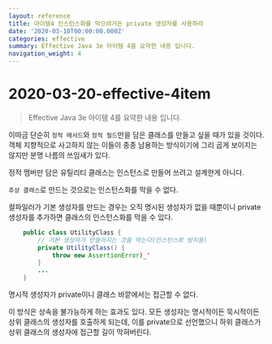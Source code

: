 ```yaml
---
layout: reference
title: 아이템4 인스턴스화를 막으려거든 private 생성자를 사용하라
date: '2020-03-10T00:00:00.000Z'
categories: effective
summary: Effective Java 3e 아이템 4을 요약한 내용 입니다.
navigation_weight: 4
---
```


# 2020-03-20-effective-4item

> Effective Java 3e 아이템 4를 요약한 내용 입니다.

이따금 단순히 `정적 메서드`와 `정적 필드`만을 담은 클래스를 만들고 싶을 때가 있을 것이다. 객체 지향적으로 사고하지 않는 이들이 종종 남용하는 방식이기에 그리 곱게 보이지는 않지만 분명 나름의 쓰임새가 있다.

정적 멤버만 담은 유틸리티 클래스는 인스턴스로 만들어 쓰려고 설계한게 아니다.

`추상 클래스`로 만드는 것으로는 인스턴스화를 막을 수 없다.

컬파일러가 기본 생성자를 만드는 경우는 오직 명시된 생성자가 없을 때뿐이니 private 생성자를 추가하면 클래스의 인스턴스화를 막을 수 있다.

```java
    public class UtilityClass {
        // 기본 생성자가 만들어지는 것을 막는다(인스턴스화 방지용)
        private UtilityClass() {
            throw new AssertionError)_'
        }
        ... 
    }
```

명시적 생성자가 private이니 클래스 바깥에서는 접근할 수 없다.

이 방식은 상속을 불가능하게 하는 효과도 있다. 모든 생성자는 명시적이든 묵시적이든 상위 클래스의 생성자를 호출하게 되는데, 이를 private으로 선언했으니 하위 클래스가 상위 클래스의 생성자에 접근할 길이 막혀버린다.

